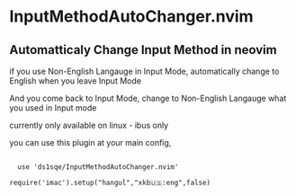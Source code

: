 # InputMethodAutoChanger.nvim
## Automatticaly Change Input Method in neovim
if you use Non-English Langauge in Input Mode, automatically change to English when you leave Input Mode

And you come back to Input Mode, change to Non-English Langauge what you used in Input mode

currently only available on linux - ibus only


you can use this plugin at your main config,

<code>
  use 'ds1sqe/InputMethodAutoChanger.nvim' </code>
  
<code>require('imac').setup("hangul","xkb:us::eng",false) </code>

